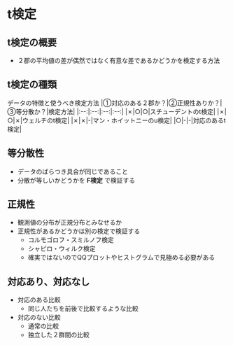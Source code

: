 # t検定

## t検定の概要
* ２郡の平均値の差が偶然ではなく有意な差であるかどうかを検定する方法

## t検定の種類
データの特徴と使うべき検定方法
|①対応のある２郡か？|②正規性ありか？|③等分散か？|検定方法|
|:--:|:--:|:--:|:--:|
|✗|○|○|スチューデントのt検定|
|✗|○|✗|ウェルチのt検定|
|✗|✗|-|マン・ホイットニーのu検定|
|○|-|-|対応のあるt検定|

## 等分散性
* データのばらつき具合が同じであること
* 分散が等しいかどうかを __F検定__ で検証する

## 正規性
* 観測値の分布が正規分布とみなせるか
* 正規性があるかどうかは別の検定で検証する
  * コルモゴロフ・スミルノフ検定
  * シャピロ・ウィルク検定
  * 確実ではないのでQQプロットやヒストグラムで見極める必要がある

## 対応あり、対応なし
* 対応のある比較
  * 同じ人たちを前後で比較するような比較
* 対応のない比較
  * 通常の比較
  * 独立した２群間の比較
